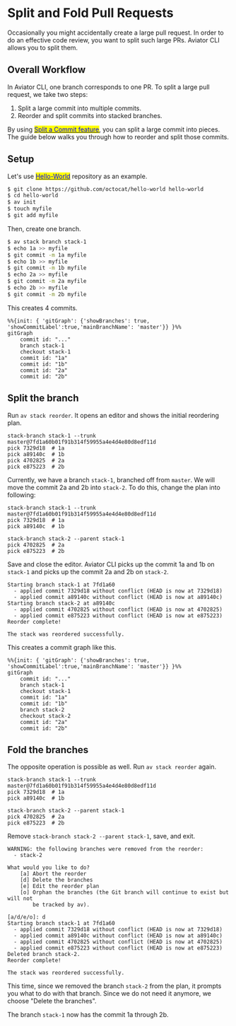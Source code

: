 # Split and Fold Pull Requests

Occasionally you might accidentally create a large pull request. In order to do an effective code review, you want to split such large PRs. Aviator CLI allows you to split them.

## Overall Workflow

In Aviator CLI, one branch corresponds to one PR. To split a large pull request, we take two steps:

1. Split a large commit into multiple commits.
2. Reorder and split commits into stacked branches.

By using [<mark style="color:blue;">Split a Commit feature</mark>](splitting-a-commit.md), you can split a large commit into pieces. The guide below walks you through how to reorder and split those commits.

## Setup

Let's use [<mark style="color:blue;">Hello-World</mark>](https://github.com/octocat/hello-world) repository as an example.

```bash
$ git clone https://github.com/octocat/hello-world hello-world
$ cd hello-world
$ av init
$ touch myfile
$ git add myfile
```

Then, create one branch.

```bash
$ av stack branch stack-1
$ echo 1a >> myfile
$ git commit -m 1a myfile
$ echo 1b >> myfile
$ git commit -m 1b myfile
$ echo 2a >> myfile
$ git commit -m 2a myfile
$ echo 2b >> myfile
$ git commit -m 2b myfile
```

This creates 4 commits.

```mermaid
%%{init: { 'gitGraph': {'showBranches': true, 'showCommitLabel':true,'mainBranchName': 'master'}} }%%
gitGraph
    commit id: "..."
    branch stack-1
    checkout stack-1
    commit id: "1a"
    commit id: "1b"
    commit id: "2a"
    commit id: "2b"
```

## Split the branch

Run `av stack reorder`. It opens an editor and shows the initial reordering plan.

```
stack-branch stack-1 --trunk master@7fd1a60b01f91b314f59955a4e4d4e80d8edf11d
pick 7329d18  # 1a
pick a89140c  # 1b
pick 4702825  # 2a
pick e875223  # 2b
```

Currently, we have a branch `stack-1`, branched off from `master`. We will move the commit 2a and 2b into `stack-2`. To do this, change the plan into following:

```
stack-branch stack-1 --trunk master@7fd1a60b01f91b314f59955a4e4d4e80d8edf11d
pick 7329d18  # 1a
pick a89140c  # 1b

stack-branch stack-2 --parent stack-1
pick 4702825  # 2a
pick e875223  # 2b
```

Save and close the editor. Aviator CLI picks up the commit 1a and 1b on `stack-1` and picks up the commit 2a and 2b on `stack-2`.

```
Starting branch stack-1 at 7fd1a60
  - applied commit 7329d18 without conflict (HEAD is now at 7329d18)
  - applied commit a89140c without conflict (HEAD is now at a89140c)
Starting branch stack-2 at a89140c
  - applied commit 4702825 without conflict (HEAD is now at 4702825)
  - applied commit e875223 without conflict (HEAD is now at e875223)
Reorder complete!

The stack was reordered successfully.
```

This creates a commit graph like this.

```mermaid
%%{init: { 'gitGraph': {'showBranches': true, 'showCommitLabel':true,'mainBranchName': 'master'}} }%%
gitGraph
    commit id: "..."
    branch stack-1
    checkout stack-1
    commit id: "1a"
    commit id: "1b"
    branch stack-2
    checkout stack-2
    commit id: "2a"
    commit id: "2b"
```

## Fold the branches

The opposite operation is possible as well. Run `av stack reorder` again.

```
stack-branch stack-1 --trunk master@7fd1a60b01f91b314f59955a4e4d4e80d8edf11d
pick 7329d18  # 1a
pick a89140c  # 1b

stack-branch stack-2 --parent stack-1
pick 4702825  # 2a
pick e875223  # 2b
```

Remove `stack-branch stack-2 --parent stack-1`, save, and exit.

```
WARNING: the following branches were removed from the reorder:
  - stack-2

What would you like to do?
    [a] Abort the reorder
    [d] Delete the branches
    [e] Edit the reorder plan
    [o] Orphan the branches (the Git branch will continue to exist but will not
        be tracked by av).

[a/d/e/o]: d
Starting branch stack-1 at 7fd1a60
  - applied commit 7329d18 without conflict (HEAD is now at 7329d18)
  - applied commit a89140c without conflict (HEAD is now at a89140c)
  - applied commit 4702825 without conflict (HEAD is now at 4702825)
  - applied commit e875223 without conflict (HEAD is now at e875223)
Deleted branch stack-2.
Reorder complete!

The stack was reordered successfully.
```

This time, since we removed the branch `stack-2` from the plan, it prompts you what to do with that branch. Since we do not need it anymore, we choose "Delete the branches".

The branch `stack-1` now has the commit 1a through 2b.
